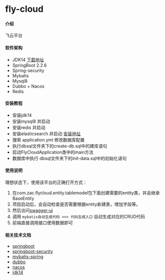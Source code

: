 # fly-cloud

#### 介绍
飞云平台

#### 软件架构
- JDK14 [下载地址](https://www.oracle.com/java/technologies/javase-jdk14-downloads.html)
- SpringBoot 2.2.6
- Spring-security
- Mybatis
- Mysql8
- Dubbo + Nacos
- Redis

#### 安装教程
- 安装jdk14
- 安装mysql8 并启动
- 安装redis 并启动
- 安装elasticsearch 并启动 [安装地址](https://artifacts.elastic.co/downloads/elasticsearch/elasticsearch-6.0.1.msi)
- 搜索 application.yml 修改数据库配置
- 执行dbsql文件夹下的create-db.sql中的建库语句
- 启动FlyCloudApplication类中的main方法
- 数据库中执行 dbsql文件夹下的init-data.sql中的初始化语句

#### 使用说明
 理想状态下，使用该平台的正确打开方式：
 1. 在com.zac.flycloud.entity.tablemodel包下面创建需要的entity类，并且继承BaseEntity
 2. 项目启动后，会自动检查是否需要根据entity新建表，增加字段等。
 3. 然后访问[swagger-ui](http://localhost:9088/swagger-ui/index.html)
 4. 调用 `mybatis自动生成代码 >>> 代码生成入口` 自动生成对应的CRUD代码
 5. 前端直接调用接口使用数据即可

#### 相关技术文档

- [springboot](https://docs.spring.io/spring-boot/docs/current/reference/htmlsingle/)
- [springboot-security](https://docs.spring.io/spring-boot/docs/current/reference/htmlsingle/#boot-features-security)
- [mybatis-spring](http://mybatis.org/spring/zh/)
- [dubbo](http://dubbo.apache.org/zh-cn/docs/user/quick-start.html)
- [nacos](https://nacos.io/zh-cn/docs/quick-start.html)
- [jdk14](https://www.oracle.com/java/technologies/javase-jdk14-downloads.html)


